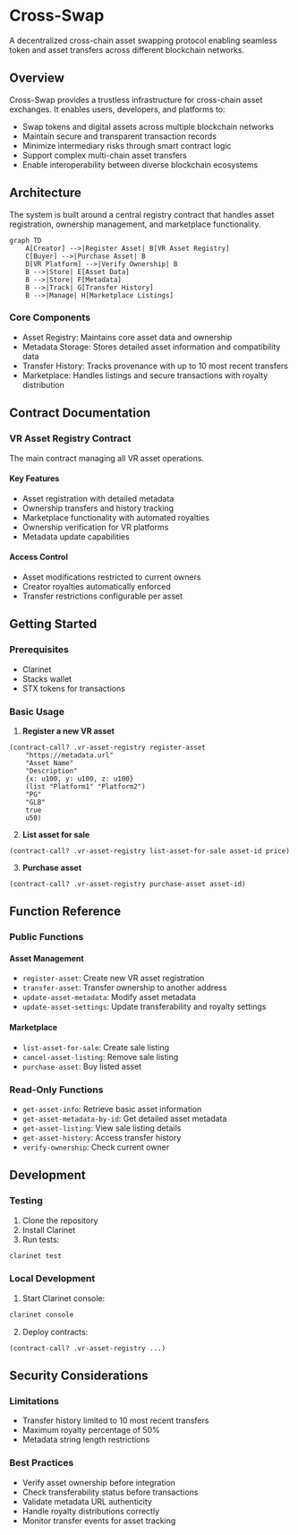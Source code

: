 # Cross-Swap

A decentralized cross-chain asset swapping protocol enabling seamless token and asset transfers across different blockchain networks.

## Overview

Cross-Swap provides a trustless infrastructure for cross-chain asset exchanges. It enables users, developers, and platforms to:

- Swap tokens and digital assets across multiple blockchain networks
- Maintain secure and transparent transaction records
- Minimize intermediary risks through smart contract logic
- Support complex multi-chain asset transfers
- Enable interoperability between diverse blockchain ecosystems

## Architecture

The system is built around a central registry contract that handles asset registration, ownership management, and marketplace functionality.

```mermaid
graph TD
    A[Creator] -->|Register Asset| B[VR Asset Registry]
    C[Buyer] -->|Purchase Asset| B
    D[VR Platform] -->|Verify Ownership| B
    B -->|Store| E[Asset Data]
    B -->|Store| F[Metadata]
    B -->|Track| G[Transfer History]
    B -->|Manage| H[Marketplace Listings]
```

### Core Components
- Asset Registry: Maintains core asset data and ownership
- Metadata Storage: Stores detailed asset information and compatibility data
- Transfer History: Tracks provenance with up to 10 most recent transfers
- Marketplace: Handles listings and secure transactions with royalty distribution

## Contract Documentation

### VR Asset Registry Contract

The main contract managing all VR asset operations.

#### Key Features
- Asset registration with detailed metadata
- Ownership transfers and history tracking
- Marketplace functionality with automated royalties
- Ownership verification for VR platforms
- Metadata update capabilities

#### Access Control
- Asset modifications restricted to current owners
- Creator royalties automatically enforced
- Transfer restrictions configurable per asset

## Getting Started

### Prerequisites
- Clarinet
- Stacks wallet
- STX tokens for transactions

### Basic Usage

1. **Register a new VR asset**
```clarity
(contract-call? .vr-asset-registry register-asset
    "https://metadata.url"
    "Asset Name"
    "Description"
    {x: u100, y: u100, z: u100}
    (list "Platform1" "Platform2")
    "PG"
    "GLB"
    true
    u50)
```

2. **List asset for sale**
```clarity
(contract-call? .vr-asset-registry list-asset-for-sale asset-id price)
```

3. **Purchase asset**
```clarity
(contract-call? .vr-asset-registry purchase-asset asset-id)
```

## Function Reference

### Public Functions

#### Asset Management
- `register-asset`: Create new VR asset registration
- `transfer-asset`: Transfer ownership to another address
- `update-asset-metadata`: Modify asset metadata
- `update-asset-settings`: Update transferability and royalty settings

#### Marketplace
- `list-asset-for-sale`: Create sale listing
- `cancel-asset-listing`: Remove sale listing
- `purchase-asset`: Buy listed asset

### Read-Only Functions
- `get-asset-info`: Retrieve basic asset information
- `get-asset-metadata-by-id`: Get detailed asset metadata
- `get-asset-listing`: View sale listing details
- `get-asset-history`: Access transfer history
- `verify-ownership`: Check current owner

## Development

### Testing
1. Clone the repository
2. Install Clarinet
3. Run tests:
```bash
clarinet test
```

### Local Development
1. Start Clarinet console:
```bash
clarinet console
```
2. Deploy contracts:
```clarity
(contract-call? .vr-asset-registry ...)
```

## Security Considerations

### Limitations
- Transfer history limited to 10 most recent transfers
- Maximum royalty percentage of 50%
- Metadata string length restrictions

### Best Practices
- Verify asset ownership before integration
- Check transferability status before transactions
- Validate metadata URL authenticity
- Handle royalty distributions correctly
- Monitor transfer events for asset tracking